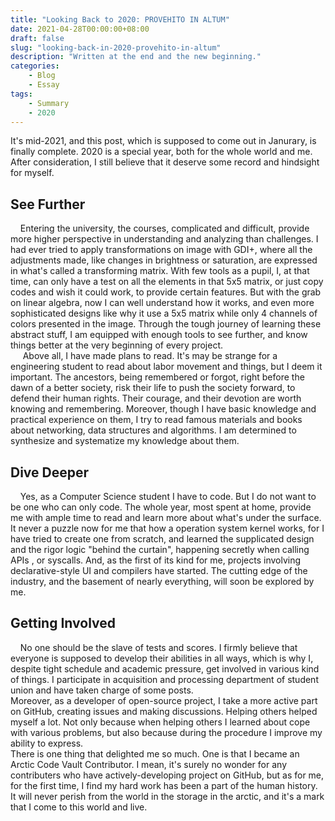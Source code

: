 ```yaml
---
title: "Looking Back to 2020: PROVEHITO IN ALTUM"
date: 2021-04-28T00:00:00+08:00
draft: false
slug: "looking-back-in-2020-provehito-in-altum"
description: "Written at the end and the new beginning."
categories:
    - Blog
    - Essay
tags:
    - Summary
    - 2020
---
```


It's mid-2021, and this post, which is supposed to come out in Janurary, is finally complete. 2020 is a special year, both for the whole world and me. After consideration, I still believe that it deserve some record and hindsight for myself.  

## See Further  
&nbsp;&nbsp;&nbsp;&nbsp;Entering the university, the courses,  complicated and difficult, provide more higher perspective in understanding and analyzing than challenges. I had ever tried to apply transformations on image with GDI+, where all the adjustments made, like changes in brightness or saturation, are expressed in what's called a transforming matrix. With few tools as a pupil, I, at that time, can only have a test on all the elements in that 5x5 matrix, or just copy codes and wish it could work, to provide certain features. But with the grab on linear algebra, now I can well understand how it works, and even more sophisticated designs like why it use a 5x5 matrix while only 4 channels of colors presented in the image. Through the tough journey of learning these abstract  stuff, I am equipped with enough tools to see further, and know things better at the very beginning of every project.  
&nbsp;&nbsp;&nbsp;&nbsp; Above all, I have made plans to read. It's may be strange for a engineering student to read about labor movement and things, but I deem it important. The ancestors, being remembered or forgot, right before the dawn of a better society, risk their life to push the society forward, to defend their human rights. Their courage, and their devotion are worth knowing and remembering. Moreover, though I have basic knowledge and practical experience on them, I try to read famous materials and books about networking, data structures and algorithms. I am determined to synthesize and systematize my knowledge about them.   

## Dive Deeper  
&nbsp;&nbsp;&nbsp;&nbsp;Yes, as a Computer Science student I have to code. But I do not want to be one who can only code. The whole year, most spent at home, provide me with ample time to read and learn more about what's under the surface. It never a puzzle now for me that how a operation system kernel works, for I have tried to create one from scratch, and learned the supplicated design and the rigor logic "behind the curtain", happening secretly when calling APIs , or syscalls. And, as the first of its kind for me, projects involving declarative-style UI and compilers have started. The cutting edge of the industry, and the basement of nearly everything, will soon be explored by me.  
## Getting Involved  
&nbsp;&nbsp;&nbsp;&nbsp;No one should be the slave of tests and scores. I firmly believe that everyone is supposed to develop their abilities in all ways, which is why I, despite tight schedule and academic pressure, get involved in various kind of things. I participate in acquisition and processing department of  student union and have taken charge of some posts.   
Moreover, as a developer of open-source project, I take a more active part on GitHub, creating issues and making discussions. Helping others helped myself a lot. Not only because when helping others I learned about cope with various problems, but also because during the procedure I improve my ability to express.  
There is one thing that delighted me so much. One is that I became an Arctic Code Vault Contributor. I mean, it's surely no wonder for any contributers who have actively-developing project on GitHub, but as for me, for the first time, I find my hard work has been a part of the human history. It will never perish from the world in the storage in the arctic, and it's a mark that I come to this world and live.  